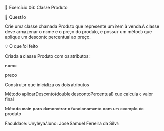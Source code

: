 💼 Exercício 06: Classe Produto

📖 Questão

Crie uma classe chamada Produto que represente um item à venda.A classe deve armazenar o nome e o preço do produto, e possuir um método que aplique um desconto percentual ao preço.

💡 O que foi feito

Criada a classe Produto com os atributos:

nome

preco

Construtor que inicializa os dois atributos

Método aplicarDesconto(double descontoPercentual) que calcula o valor final

Método main para demonstrar o funcionamento com um exemplo de produto

Faculdade: UnyleyaAluno: José Samuel Ferreira da Silva